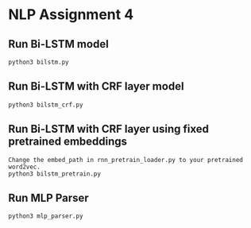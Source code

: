 # NLP Assignment 4

## Run Bi-LSTM model
    python3 bilstm.py

## Run Bi-LSTM with CRF layer model
    python3 bilstm_crf.py

## Run Bi-LSTM with CRF layer using fixed pretrained embeddings
    Change the embed_path in rnn_pretrain_loader.py to your pretrained word2vec.
    python3 bilstm_pretrain.py

## Run MLP Parser
    python3 mlp_parser.py
